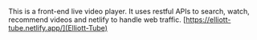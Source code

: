 This is a front-end live video player. It uses restful APIs to search, watch, recommend videos and netlify to handle web traffic.
[https://elliott-tube.netlify.app/](Elliott-Tube)
